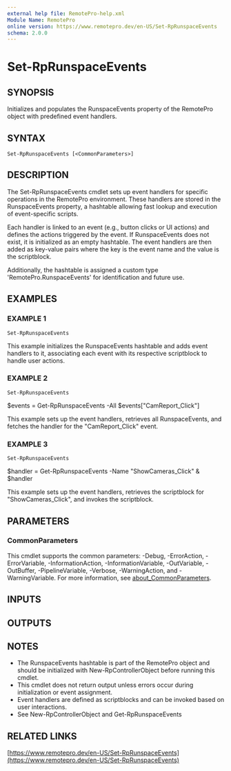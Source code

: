 ```yaml
---
external help file: RemotePro-help.xml
Module Name: RemotePro
online version: https://www.remotepro.dev/en-US/Set-RpRunspaceEvents
schema: 2.0.0
---
```


# Set-RpRunspaceEvents

## SYNOPSIS
Initializes and populates the RunspaceEvents property of the RemotePro
object with predefined event handlers.

## SYNTAX

```
Set-RpRunspaceEvents [<CommonParameters>]
```

## DESCRIPTION
The Set-RpRunspaceEvents cmdlet sets up event handlers for specific
operations in the RemotePro environment.
These handlers are stored in
the RunspaceEvents property, a hashtable allowing fast lookup and
execution of event-specific scripts.

Each handler is linked to an event (e.g., button clicks or UI actions)
and defines the actions triggered by the event.
If RunspaceEvents does
not exist, it is initialized as an empty hashtable.
The event handlers
are then added as key-value pairs where the key is the event name and
the value is the scriptblock.

Additionally, the hashtable is assigned a custom type
'RemotePro.RunspaceEvents' for identification and future use.

## EXAMPLES

### EXAMPLE 1
```
Set-RpRunspaceEvents
```

This example initializes the RunspaceEvents hashtable and adds event
handlers to it, associating each event with its respective scriptblock
to handle user actions.

### EXAMPLE 2
```
Set-RpRunspaceEvents
```

$events = Get-RpRunspaceEvents -All
$events\["CamReport_Click"\]

This example sets up the event handlers, retrieves all RunspaceEvents,
and fetches the handler for the "CamReport_Click" event.

### EXAMPLE 3
```
Set-RpRunspaceEvents
```

$handler = Get-RpRunspaceEvents -Name "ShowCameras_Click"
& $handler

This example sets up the event handlers, retrieves the scriptblock for
"ShowCameras_Click", and invokes the scriptblock.

## PARAMETERS

### CommonParameters
This cmdlet supports the common parameters: -Debug, -ErrorAction, -ErrorVariable, -InformationAction, -InformationVariable, -OutVariable, -OutBuffer, -PipelineVariable, -Verbose, -WarningAction, and -WarningVariable. For more information, see [about_CommonParameters](http://go.microsoft.com/fwlink/?LinkID=113216).

## INPUTS

## OUTPUTS

## NOTES
- The RunspaceEvents hashtable is part of the RemotePro object and
  should be initialized with New-RpControllerObject before running
  this cmdlet.
- This cmdlet does not return output unless errors occur during
  initialization or event assignment.
- Event handlers are defined as scriptblocks and can be invoked
  based on user interactions.
- See New-RpControllerObject and Get-RpRunspaceEvents

## RELATED LINKS

[https://www.remotepro.dev/en-US/Set-RpRunspaceEvents](https://www.remotepro.dev/en-US/Set-RpRunspaceEvents)

